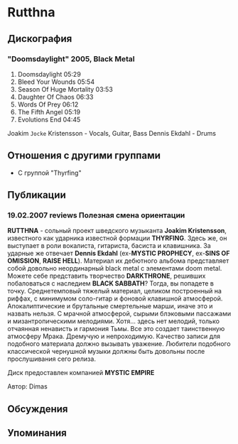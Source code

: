 # Rutthna



## Дискография

### "Doomsdaylight" 2005, Black Metal

1. Doomsdaylight 05:29 
2. Bleed Your Wounds 05:54  
3. Season Of Huge Mortality 03:53  
4. Daughter Of Chaos 06:33  
5. Words Of Prey 06:12  
6. The Fifth Angel 05:19  
7. Evolutions End 04:45


Joakim ``Jocke`` Kristensson - Vocals, Guitar, Bass
Dennis Ekdahl - Drums


## Отношения с другими группами

* C группой "Thyrfing" 

## Публикации

### 19.02.2007 reviews Полезная смена ориентации

<P><STRONG>RUTTHNA</STRONG> - сольный проект шведского музыканта <STRONG>Joakim Kristensson</STRONG>, известного как ударника известной формации <STRONG>THYRFING</STRONG>. Здесь же, он выступает в роли вокалиста, гитариста, басиста и клавишника. За ударные же отвечает <STRONG>Dennis Ekdahl</STRONG> (ex-<STRONG>MYSTIC PROPHECY</STRONG>, ex-<STRONG>SINS OF OMISSION</STRONG>, <STRONG>RAISE HELL</STRONG>). Материал их дебютного альбома представляет собой довольно неординарный black metal с элементами doom metal. Можете себе представить творчество <STRONG>DARKTHRONE</STRONG>, решивших побаловаться с наследием <STRONG>BLACK SABBATH</STRONG>? Тогда, вы попадете в точку. Среднетемповый тяжелый материал, целиком построенный на риффах, с минимумом соло-гитар и фоновой клавишной атмосферой. Апокалиптические и брутальные смертельные марши, иначе это и назвать нельзя. С мрачной атмосферой, сырыми блэковыми пассажами и мизантропическими мелодиями. Хотя... здесь нет мелодий, только отчаянная ненависть и гармония Тьмы. Все это создает таинственную атмосферу Мрака. Дремучую и непроходимую. Качество записи для подобного материала должно вызывать уважение. Любители подобного классической чернушной музыки должны быть довольны после прослушивания сего релиза.</P>
<P>Диск предоставлен компанией <STRONG>MYSTIC EMPIRE</STRONG></P>
Автор: Dimas


## Обсуждения


## Упоминания

